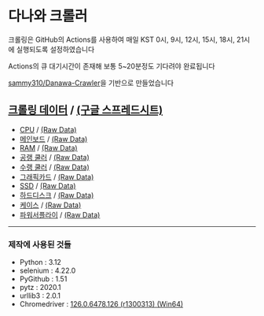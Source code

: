 # 다나와 크롤러

크롤링은 GitHub의 Actions를 사용하여 매일 KST 0시, 9시, 12시, 15시, 18시, 21시에 실행되도록 설정하였습니다

Actions의 큐 대기시간이 존재해 보통 5~20분정도 기다려야 완료됩니다

[sammy310/Danawa-Crawler](https://github.com/sammy310/Danawa-Crawler)을 기반으로 만들었습니다

## [크롤링 데이터](https://github.com/SSSSSSSSSSSSSSSSSSSSSSSSSSSSSSSSSSSSSun/Danawa-Crawler/tree/master/crawl_data) / [(구글 스프레드시트)](https://docs.google.com/spreadsheets/d/173z04QolUloLeTZMjXjdQvW6NQFzGrxdr4PXjKt8_EI/edit?usp=sharing)
- [CPU](https://github.com/SSSSSSSSSSSSSSSSSSSSSSSSSSSSSSSSSSSSSun/Danawa-Crawler/blob/master/crawl_data/CPU.csv) / [(Raw Data)](https://raw.githubusercontent.com/SSSSSSSSSSSSSSSSSSSSSSSSSSSSSSSSSSSSSun/Danawa-Crawler/master/crawl_data/CPU.csv)
- [메인보드](https://github.com/SSSSSSSSSSSSSSSSSSSSSSSSSSSSSSSSSSSSSun/Danawa-Crawler/blob/master/crawl_data/Mainboard.csv) / [(Raw Data)](https://raw.githubusercontent.com/SSSSSSSSSSSSSSSSSSSSSSSSSSSSSSSSSSSSSun/Danawa-Crawler/master/crawl_data/Mainboard.csv)
- [RAM](https://github.com/SSSSSSSSSSSSSSSSSSSSSSSSSSSSSSSSSSSSSun/Danawa-Crawler/blob/master/crawl_data/RAM.csv) / [(Raw Data)](https://raw.githubusercontent.com/SSSSSSSSSSSSSSSSSSSSSSSSSSSSSSSSSSSSSun/Danawa-Crawler/master/crawl_data/RAM.csv)
- [공랭 쿨러](https://github.com/SSSSSSSSSSSSSSSSSSSSSSSSSSSSSSSSSSSSSun/Danawa-Crawler/blob/master/crawl_data/Air%20Cooler.csv) / [(Raw Data)](https://raw.githubusercontent.com/SSSSSSSSSSSSSSSSSSSSSSSSSSSSSSSSSSSSSun/Danawa-Crawler/master/crawl_data/Air%20Cooler.csv)
- [수랭 쿨러](https://github.com/SSSSSSSSSSSSSSSSSSSSSSSSSSSSSSSSSSSSSun/Danawa-Crawler/blob/master/crawl_data/AIO%20Cooler.csv) / [(Raw Data)](https://raw.githubusercontent.com/SSSSSSSSSSSSSSSSSSSSSSSSSSSSSSSSSSSSSun/Danawa-Crawler/master/crawl_data/AIO%20Cooler.csv)
- [그래픽카드](https://github.com/SSSSSSSSSSSSSSSSSSSSSSSSSSSSSSSSSSSSSun/Danawa-Crawler/blob/master/crawl_data/VGA.csv) / [(Raw Data)](https://raw.githubusercontent.com/SSSSSSSSSSSSSSSSSSSSSSSSSSSSSSSSSSSSSun/Danawa-Crawler/master/crawl_data/VGA.csv)
- [SSD](https://github.com/SSSSSSSSSSSSSSSSSSSSSSSSSSSSSSSSSSSSSun/Danawa-Crawler/blob/master/crawl_data/SSD.csv) / [(Raw Data)](https://raw.githubusercontent.com/SSSSSSSSSSSSSSSSSSSSSSSSSSSSSSSSSSSSSun/Danawa-Crawler/master/crawl_data/SSD.csv)
- [하드디스크](https://github.com/SSSSSSSSSSSSSSSSSSSSSSSSSSSSSSSSSSSSSun/Danawa-Crawler/blob/master/crawl_data/HDD.csv) / [(Raw Data)](https://raw.githubusercontent.com/SSSSSSSSSSSSSSSSSSSSSSSSSSSSSSSSSSSSSun/Danawa-Crawler/master/crawl_data/HDD.csv)
- [케이스](https://github.com/SSSSSSSSSSSSSSSSSSSSSSSSSSSSSSSSSSSSSun/Danawa-Crawler/blob/master/crawl_data/Case.csv) / [(Raw Data)](https://raw.githubusercontent.com/SSSSSSSSSSSSSSSSSSSSSSSSSSSSSSSSSSSSSun/Danawa-Crawler/master/crawl_data/Case.csv)
- [파워서플라이](https://github.com/SSSSSSSSSSSSSSSSSSSSSSSSSSSSSSSSSSSSSun/Danawa-Crawler/blob/master/crawl_data/PSU.csv) / [(Raw Data)](https://raw.githubusercontent.com/SSSSSSSSSSSSSSSSSSSSSSSSSSSSSSSSSSSSSun/Danawa-Crawler/master/crawl_data/PSU.csv)
---

### 제작에 사용된 것들

- Python : 3.12
- selenium : 4.22.0
- PyGithub : 1.51
- pytz : 2020.1
- urllib3 : 2.0.1
- Chromedriver : [126.0.6478.126 (r1300313) (Win64)](https://storage.googleapis.com/chrome-for-testing-public/126.0.6478.126/win64/chromedriver-win64.zip)
